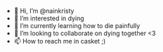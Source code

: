 - 👋 Hi, I’m @nainkristy
- 👀 I’m interested in dying
- 🌱 I’m currently learning how to die painfully
- 💞️ I’m looking to collaborate on dying together <3
- 📫 How to reach me in casket ;)

<!---
nainkristy/nainkristy is a ✨ special ✨ repository because its `README.md` (this file) appears on your GitHub profile.
You can click the Preview link to take a look at your changes.
--->
